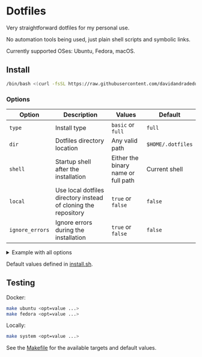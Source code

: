 # Dotfiles

Very straightforward dotfiles for my personal use.

No automation tools being used, just plain shell scripts and symbolic links.

Currently supported OSes: Ubuntu, Fedora, macOS.

## Install

```sh
/bin/bash <(curl -fsSL https://raw.githubusercontent.com/davidandradeduarte/dot/HEAD/install.sh)
```

### Options

| Option      | Description | Values | Default |
| ----------- | ----------- | ------ | ------- |
| `type`      | Install type | `basic` or `full` | `full` |
| `dir`       | Dotfiles directory location | Any valid path | `$HOME/.dotfiles` |
| `shell`     | Startup shell after the installation | Either the binary name or full path | Current shell |
| `local`     | Use local dotfiles directory instead of cloning the repository | `true` or `false` | `false` |
| `ignore_errors` | Ignore errors during the installation | `true` or `false` | `false` |

<details>
  <summary>Example with all options</summary>
  
```sh
type=basic \
dir=$HOME/.dotfiles \
shell=/bin/zsh \
local=true \
ignore_errors=true \
/bin/bash <(curl -fsSL https://raw.githubusercontent.com/davidandradeduarte/dot/HEAD/install.sh)
```

</details>

Default values defined in [install.sh](install.sh).

## Testing

Docker:

```sh
make ubuntu <opt=value ...>
make fedora <opt=value ...>
```

Locally:

```sh
make system <opt=value ...>
```

See the [Makefile](Makefile) for the available targets and default values.
